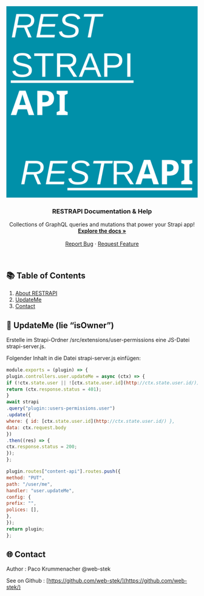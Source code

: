 <div align="center">
  <img src="https://github.com/web-stek/RESTRAPI/blob/main/reststrapi_logo.svg" />
  <h3 align="center">RESTRAPI Documentation & Help</h3>

  <p align="center">
    Collections of GraphQL queries and mutations that power your Strapi app!
    <br />
    <a href="https://github.com/kevinadhiguna/strapi-graphql-documentation#-table-of-contents"><strong>Explore the docs »</strong></a>
    <br />
    <br />
    <a href="https://github.com/web-stek/RESTRAPI/issues">Report Bug</a>
    ·
    <a href="https://github.com/web-stek/RESTRAPI/pulls">Request Feature</a>
  </p>
</div>
<br>

<!-- TABLE OF CONTENTS -->
## 📚 Table of Contents

1. [About RESTRAPI](#-about-restrapi)
2. [UpdateMe](#-UpdateMe)
4. [Contact](#-contact)


## 👤 UpdateMe (lie “isOwner”)

Erstelle im Strapi-Ordner /src/extensions/user-permissions eine JS-Datei strapi-server.js.

Folgender Inhalt in die Datei strapi-server.js einfügen:

```jsx
module.exports = (plugin) => {
plugin.controllers.user.updateMe = async (ctx) => {
if (!ctx.state.user || ![ctx.state.user.id](http://ctx.state.user.id/)) {
return (ctx.response.status = 401);
}
await strapi
.query("plugin::users-permissions.user")
.update({
where: { id: [ctx.state.user.id](http://ctx.state.user.id/) },
data: ctx.request.body
})
.then((res) => {
ctx.response.status = 200;
});
};
```

```jsx
plugin.routes["content-api"].routes.push({
method: "PUT",
path: "/user/me",
handler: "user.updateMe",
config: {
prefix: "",
polices: [],
},
});
return plugin;
};
```

## 🌐 Contact
Author : Paco Krummenacher @web-stek

See on Github : [https://github.com/web-stek/](https://github.com/web-stek/)